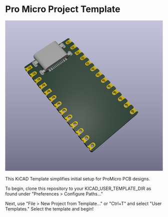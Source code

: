 # Pro Micro Project Template

<p align="center">
  <img src="meta/brd.png" alt="A mostly unpopulated PCB with a few connectors">
</p>

This KiCAD Template simplifies initial setup for ProMicro PCB designs.

To begin, clone this repository to your KICAD_USER_TEMPLATE_DIR as found under "Preferences > Configure Paths..."

Next, use "File > New Project from Template..." or "Ctrl+T" and select "User Templates." Select the template and begin!

